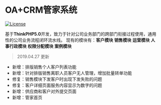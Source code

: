 OA+CRM管家系统
===============

[![License](https://poser.pugx.org/topthink/think/license)](https://packagist.org/packages/topthink/think)

基于**ThinkPHP5.0**开发，致力于针对公司业务部门的跨部门衔接过程使用，通用性的公司业务流程闭环流水线。
现有的模块有：**客户模块**   **销售模块**  **运营模块**  **人事行政模块**  **权限分配模块**  **案例模块**

> 2019.04.27 更新

* 新增：排版销售个人客户列表功能
* 新增：针对排版销售离职人员客户无人管理，增加批量转单功能
* 修复：销售模块下发客户时出现下发失败的问题
* 修复：客户详细页面服务内容显示为数字的问题
* 新增：供应商和客户对外提交页面
* 新增：管家首页

